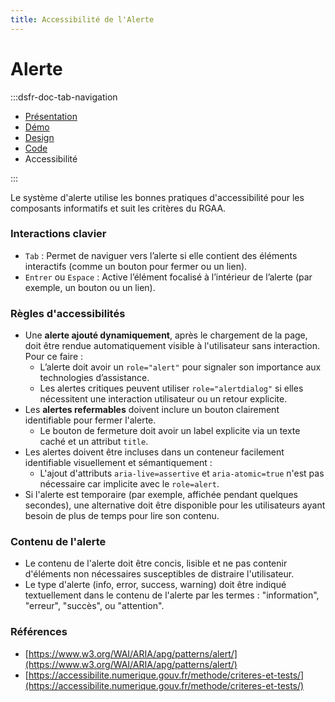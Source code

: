 ```yaml
---
title: Accessibilité de l'Alerte
---
```

# Alerte

:::dsfr-doc-tab-navigation
- [Présentation](../index.md)
- [Démo](../demo/index.md)
- [Design](../design/index.md)
- [Code](../code/index.md)
- Accessibilité

:::

Le système d'alerte utilise les bonnes pratiques d'accessibilité pour les composants informatifs et suit les critères du RGAA.

### Interactions clavier

- `Tab` : Permet de naviguer vers l’alerte si elle contient des éléments interactifs (comme un bouton pour fermer ou un lien).
- `Entrer` ou `Espace` : Active l’élément focalisé à l’intérieur de l’alerte (par exemple, un bouton ou un lien).

### Règles d'accessibilités

- Une **alerte ajouté dynamiquement**, après le chargement de la page, doit être rendue automatiquement visible à l'utilisateur sans interaction. Pour ce faire :
  - L’alerte doit avoir un `role="alert"` pour signaler son importance aux technologies d’assistance.
  - Les alertes critiques peuvent utiliser `role="alertdialog"` si elles nécessitent une interaction utilisateur ou un retour explicite.
- Les **alertes refermables** doivent inclure un bouton clairement identifiable pour fermer l'alerte.
  - Le bouton de fermeture doit avoir un label explicite via un texte caché et un attribut `title`.
- Les alertes doivent être incluses dans un conteneur facilement identifiable visuellement et sémantiquement :
  - L'ajout d'attributs `aria-live=assertive` et `aria-atomic=true` n'est pas nécessaire car implicite avec le `role=alert`.
- Si l'alerte est temporaire (par exemple, affichée pendant quelques secondes), une alternative doit être disponible pour les utilisateurs ayant besoin de plus de temps pour lire son contenu.

### Contenu de l'alerte
- Le contenu de l'alerte doit être concis, lisible et ne pas contenir d'éléments non nécessaires susceptibles de distraire l'utilisateur.
- Le type d'alerte (info, error, success, warning) doit être indiqué textuellement dans le contenu de l'alerte par les termes : "information", "erreur", "succès", ou "attention".

### Références
- [https://www.w3.org/WAI/ARIA/apg/patterns/alert/](https://www.w3.org/WAI/ARIA/apg/patterns/alert/)
- [https://accessibilite.numerique.gouv.fr/methode/criteres-et-tests/](https://accessibilite.numerique.gouv.fr/methode/criteres-et-tests/)